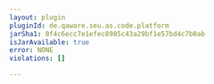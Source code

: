 ```yaml
---
layout: plugin
pluginId: de.qaware.seu.as.code.platform
jarSha1: 8f4c6ecc7e1efec8985c43a29bf1e57bd4c7b0ab
isJarAvailable: true
error: NONE
violations: []

---
```

